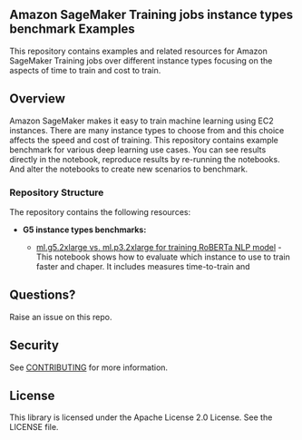 ## Amazon SageMaker Training jobs instance types benchmark Examples

This repository contains examples and related resources for Amazon SageMaker Training jobs over different instance types focusing on the aspects of time to train and cost to train.


## Overview

Amazon SageMaker makes it easy to train machine learning using EC2 instances. There are many instance types to choose from and this choice affects the speed and cost of training. This repository contains example benchmark for various deep learning use cases. You can see results directly in the notebook, reproduce results by re-running the notebooks. And alter the notebooks to create new scenarios to benchmark.

### Repository Structure

The repository contains the following resources:

- **G5 instance types benchmarks:**  

  - [ml.g5.2xlarge vs. ml.p3.2xlarge for training RoBERTa NLP model](instance_types_RoBERTa_benchmark) - This notebook shows how to evaluate which instance to use to train faster and chaper. It includes measures time-to-train and 

## Questions?

Raise an issue on this repo.

## Security

See [CONTRIBUTING](CONTRIBUTING.md#security-issue-notifications) for more information.

## License

This library is licensed under the Apache License 2.0 License. See the LICENSE file.
